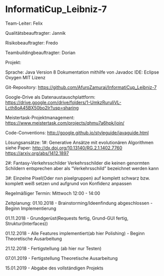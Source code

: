 # InformatiCup_Leibniz-7

Team-Leiter:
Felix

Qualitätsbeauftragter:
Jannik

Risikobeauftragter:
Fredo

Teambuildingbeauftragter:
Dorian


Projekt:

Sprache: Java Version 8 
Dokumentation mithilfe von Javadoc
IDE: Eclipse Oxygen
MIT Lizenz

Git-Repository:
https://github.com/AfuroZamurai/InformatiCup_Leibniz-7

Google-Drive als Datenaustauschplattform:
https://drive.google.com/drive/folders/1-UmkzRuruliVL-Lcth8oA45BX50bo2Ir?usp=sharing

Meistertask-Projektmanagement:
https://www.meistertask.com/projects/qhmu7a6hpk/join/

Code-Conventions:
http://google.github.io/styleguide/javaguide.html

Lösungsansätze:
1#:
Generative Ansätze mit evolutionären Algorithmen
siehe Paper:
http://dx.doi.org/10.13140/RG.2.1.1402.7760
https://arxiv.org/abs/1412.1897

2#:
Fantasy-Verkehrsschilder
Verkehrsschilder die keinen genormten Schildern entsprechen aber als “Verkehrsschild” bezeichnet werden kann

3#:
Einzelne Pixel(Oder nxn pixelgruppen) auf komplett schwarz bzw. komplett weiß setzen und aufgrund von Konfidenz anpassen

Regelmäßiger Termin:
Mittwoch 12:00 - 14:00


Zeitplanung:
01.10.2018 - Brainstorming/Ideenfindung abgeschlossen - Beginn Implementierung

01.11.2018 - Grundgerüst(Requests fertig, Grund-GUI fertig, Struktur(Interfaces))

01.12.2018 - Alle Features implementiert(ab hier Polishing) - Beginn Theoretische Ausarbeitung

21.12.2018 - Fertigstellung (ab hier nur Testen)

07.01.2019 - Fertigstellung Theoretische Ausarbeitung

15.01.2019 - Abgabe des vollständigen Projekts

